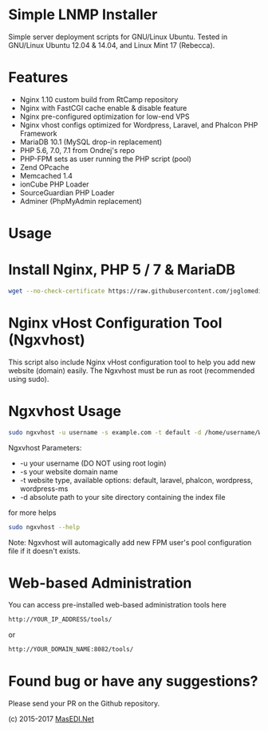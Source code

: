 Simple LNMP Installer
=====

Simple server deployment scripts for GNU/Linux Ubuntu. 
Tested in GNU/Linux Ubuntu 12.04 & 14.04, and Linux Mint 17 (Rebecca).

Features
=====
* Nginx 1.10 custom build from RtCamp repository
* Nginx with FastCGI cache enable & disable feature
* Nginx pre-configured optimization for low-end VPS
* Nginx vhost configs optimized for Wordpress, Laravel, and Phalcon PHP Framework
* MariaDB 10.1 (MySQL drop-in replacement)
* PHP 5.6, 7.0, 7.1 from Ondrej's repo
* PHP-FPM sets as user running the PHP script (pool)
* Zend OPcache
* Memcached 1.4
* ionCube PHP Loader
* SourceGuardian PHP Loader
* Adminer (PhpMyAdmin replacement)

Usage
=====

# Install Nginx, PHP 5 / 7 &amp; MariaDB

```bash
wget --no-check-certificate https://raw.githubusercontent.com/joglomedia/deploy/master/scripts/simpleLNMPinstaller.sh && chmod ugo +x simpleLNMPinstaller.sh && sudo ./simpleLNMPinstaller.sh
```

Nginx vHost Configuration Tool (Ngxvhost)
=====
This script also include Nginx vHost configuration tool to help you add new website (domain) easily. 
The Ngxvhost must be run as root (recommended using sudo).

# Ngxvhost Usage

```bash
sudo ngxvhost -u username -s example.com -t default -d /home/username/Webs/example.com
```
Ngxvhost Parameters:

* -u your username (DO NOT using root login)
* -s your website domain name
* -t website type, available options: default, laravel, phalcon, wordpress, wordpress-ms
* -d absolute path to your site directory containing the index file

for more helps
```bash
sudo ngxvhost --help
```

Note: Ngxvhost will automagically add new FPM user's pool configuration file if it doesn't exists.

Web-based Administration
=====
You can access pre-installed web-based administration tools here
```bash
http://YOUR_IP_ADDRESS/tools/
```
or
```bash
http://YOUR_DOMAIN_NAME:8082/tools/
```

Found bug or have any suggestions?
=====
Please send your PR on the Github repository.

(c) 2015-2017
<a href="http://masedi.net/">MasEDI.Net</a>
